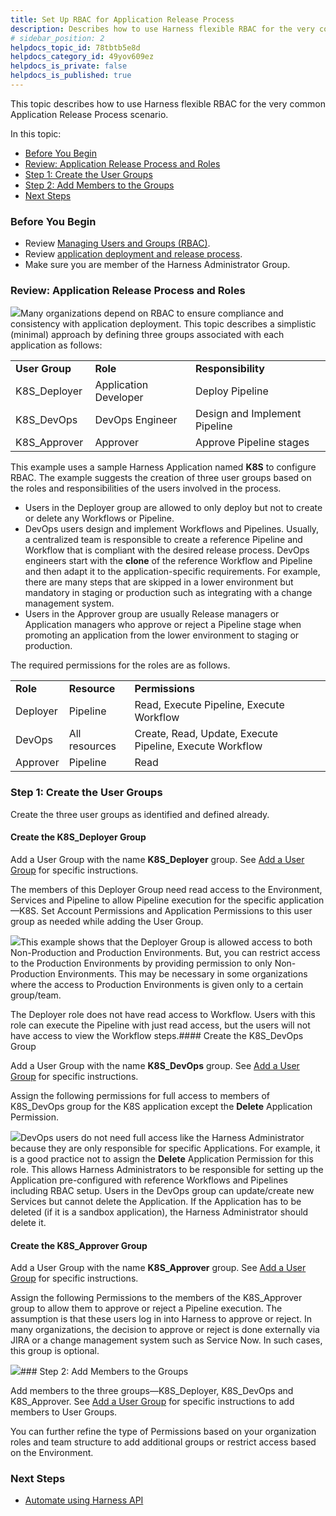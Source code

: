 ```yaml
---
title: Set Up RBAC for Application Release Process
description: Describes how to use Harness flexible RBAC for the very common Application Release Process scenario.
# sidebar_position: 2
helpdocs_topic_id: 78tbtb5e8d
helpdocs_category_id: 49yov609ez
helpdocs_is_private: false
helpdocs_is_published: true
---
```


This topic describes how to use Harness flexible RBAC for the very common Application Release Process scenario.

In this topic:

* [Before You Begin](#before_you_begin)
* [Review: Application Release Process and Roles](#review_application_release_process_and_roles)
* [Step 1: Create the User Groups](#step_1_create_the_user_groups)
* [Step 2: Add Members to the Groups](#step_2_add_members_to_the_groups)
* [Next Steps](#next_steps)

### Before You Begin

* Review [Managing Users and Groups (RBAC)](/article/ven0bvulsj-users-and-permissions).
* Review [application deployment and release process](https://en.wikipedia.org/wiki/Release_management#Relationship_with_Continuous_Delivery,_DevOps,_and_Agile_software_development).
* Make sure you are member of the Harness Administrator Group.

### Review: Application Release Process and Roles

![](https://files.helpdocs.io/kw8ldg1itf/articles/78tbtb5e8d/1593671414581/application-process-rbac.png)Many organizations depend on RBAC to ensure compliance and consistency with application deployment. This topic describes a simplistic (minimal) approach by defining three groups associated with each application as follows:



|  |  |  |
| --- | --- | --- |
| **User Group** | **Role** | **Responsibility** |
| K8S\_Deployer  | Application Developer | Deploy Pipeline |
| K8S\_DevOps | DevOps Engineer | Design and Implement Pipeline |
| K8S\_Approver | Approver | Approve Pipeline stages |

This example uses a sample Harness Application named **K8S** to configure RBAC. The example suggests the creation of three user groups based on the roles and responsibilities of the users involved in the process.

* Users in the Deployer group are allowed to only deploy but not to create or delete any Workflows or Pipeline.
* DevOps users design and implement Workflows and Pipelines. Usually, a centralized team is responsible to create a reference Pipeline and Workflow that is compliant with the desired release process. DevOps engineers start with the **clone** of the reference Workflow and Pipeline and then adapt it to the application-specific requirements. For example, there are many steps that are skipped in a lower environment but mandatory in staging or production such as integrating with a change management system.
* Users in the Approver group are usually Release managers or Application managers who approve or reject a Pipeline stage when promoting an application from the lower environment to staging or production.

The required permissions for the roles are as follows.



|  |  |  |
| --- | --- | --- |
| **Role** | **Resource** | **Permissions** |
| Deployer | Pipeline | Read, Execute Pipeline, Execute Workflow |
| DevOps | All resources | Create, Read, Update, Execute Pipeline, Execute Workflow |
| Approver | Pipeline | Read |

### Step 1: Create the User Groups

Create the three user groups as identified and defined already.

#### Create the K8S\_Deployer Group

Add a User Group with the name **K8S\_Deployer** group. See [Add a User Group](/article/ven0bvulsj-users-and-permissions#to_add_a_user_group) for specific instructions.

The members of this Deployer Group need read access to the Environment, Services and Pipeline to allow Pipeline execution for the specific application—K8S. Set Account Permissions and Application Permissions to this user group as needed while adding the User Group.

![](https://files.helpdocs.io/kw8ldg1itf/articles/78tbtb5e8d/1600815376446/image.png)This example shows that the Deployer Group is allowed access to both Non-Production and Production Environments. But, you can restrict access to the Production Environments by providing permission to only Non-Production Environments. This may be necessary in some organizations where the access to Production Environments is given only to a certain group/team.

The Deployer role does not have read access to Workflow. Users with this role can execute the Pipeline with just read access, but the users will not have access to view the Workflow steps.#### Create the K8S\_DevOps Group

Add a User Group with the name **K8S\_DevOps** group. See [Add a User Group](/article/ven0bvulsj-users-and-permissions#to_add_a_user_group) for specific instructions.

Assign the following permissions for full access to members of K8S\_DevOps group for the K8S application except the **Delete** Application Permission.

![](https://files.helpdocs.io/kw8ldg1itf/articles/78tbtb5e8d/1600815400808/image.png)DevOps users do not need full access like the Harness Administrator because they are only responsible for specific Applications. For example, it is a good practice not to assign the **Delete** Application Permission for this role. This allows Harness Administrators to be responsible for setting up the Application pre-configured with reference Workflows and Pipelines including RBAC setup. Users in the DevOps group can update/create new Services but cannot delete the Application. If the Application has to be deleted (if it is a sandbox application), the Harness Administrator should delete it.

#### Create the K8S\_Approver Group

Add a User Group with the name **K8S\_Approver** group. See [Add a User Group](/article/ven0bvulsj-users-and-permissions#to_add_a_user_group) for specific instructions.

Assign the following Permissions to the members of the K8S\_Approver group to allow them to approve or reject a Pipeline execution. The assumption is that these users log in into Harness to approve or reject. In many organizations, the decision to approve or reject is done externally via JIRA or a change management system such as Service Now. In such cases, this group is optional.

![](https://files.helpdocs.io/kw8ldg1itf/articles/78tbtb5e8d/1600815426990/image.png)### Step 2: Add Members to the Groups

Add members to the three groups—K8S\_Deployer, K8S\_DevOps and K8S\_Approver. See [Add a User Group](/article/ven0bvulsj-users-and-permissions#to_add_a_user_group) for specific instructions to add members to User Groups.

You can further refine the type of Permissions based on your organization roles and team structure to add additional groups or restrict access based on the Environment.

### Next Steps

* [Automate using Harness API](/article/tm0w6rruqv-harness-api)

